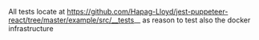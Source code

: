 All tests locate at https://github.com/Hapag-Lloyd/jest-puppeteer-react/tree/master/example/src/__tests__ as reason to test also the docker infrastructure
